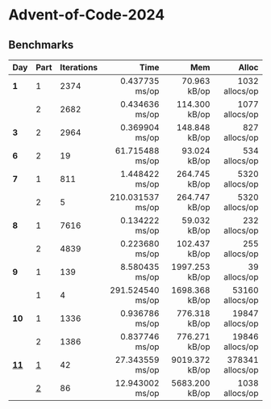 # Advent-of-Code-2024

## Benchmarks

| Day             | Part                | Iterations |             Time |            Mem |            Alloc |
| --------------- | ------------------- | ---------- | ---------------: | -------------: | ---------------: |
| **1**           | 1                   | 2374       |   0.437735 ms/op |   70.963 kB/op |   1032 allocs/op |
|                 | 2                   | 2682       |   0.434636 ms/op |  114.300 kB/op |   1077 allocs/op |
| **3**           | 2                   | 2964       |   0.369904 ms/op |  148.848 kB/op |    827 allocs/op |
| **6**           | 2                   | 19         |  61.715488 ms/op |   93.024 kB/op |    534 allocs/op |
| **7**           | 1                   | 811        |   1.448422 ms/op |  264.745 kB/op |   5320 allocs/op |
|                 | 2                   | 5          | 210.031537 ms/op |  264.747 kB/op |   5320 allocs/op |
| **8**           | 1                   | 7616       |   0.134222 ms/op |   59.032 kB/op |    232 allocs/op |
|                 | 2                   | 4839       |   0.223680 ms/op |  102.437 kB/op |    255 allocs/op |
| **9**           | 1                   | 139        |   8.580435 ms/op | 1997.253 kB/op |     39 allocs/op |
|                 | 1                   | 4          | 291.524540 ms/op | 1698.368 kB/op |  53160 allocs/op |
| **10**          | 1                   | 1336       |   0.936786 ms/op |  776.318 kB/op |  19847 allocs/op |
|                 | 2                   | 1386       |   0.837746 ms/op |  776.271 kB/op |  19846 allocs/op |
| [**11**](day11) | [1](day11/part1.go) | 42         |  27.343559 ms/op | 9019.372 kB/op | 378341 allocs/op |
|                 | [2](day11/part2.go) | 86         |  12.943002 ms/op | 5683.200 kB/op |   1038 allocs/op |
